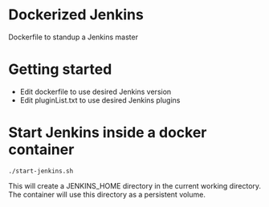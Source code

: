 # Dockerized Jenkins
Dockerfile to standup a Jenkins master

# Getting started
- Edit dockerfile to use desired Jenkins version
- Edit pluginList.txt to use desired Jenkins plugins

# Start Jenkins inside a docker container
```
./start-jenkins.sh
```

This will create a JENKINS_HOME directory in the current working directory.
The container will use this directory as a persistent volume.

